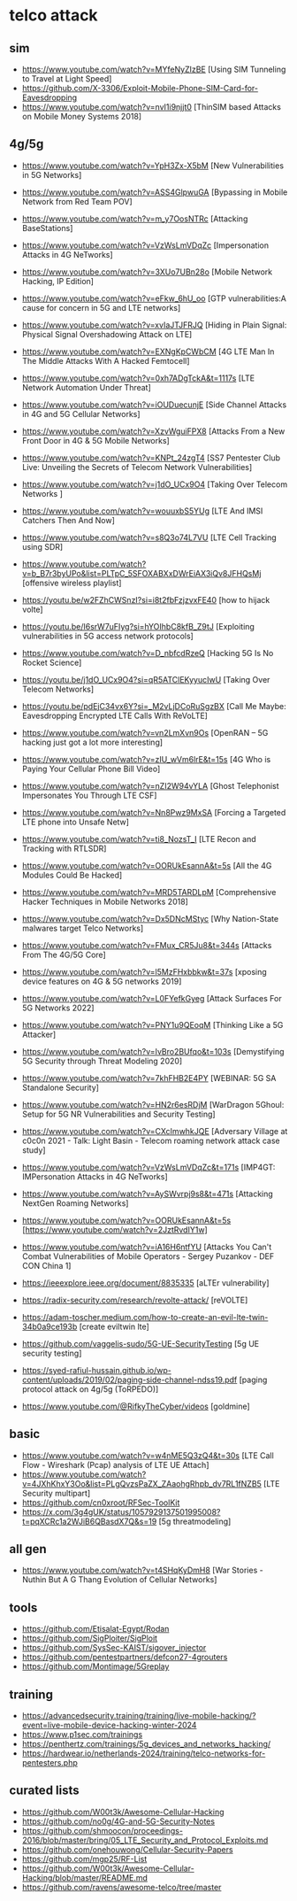 # telco attack
## sim
- https://www.youtube.com/watch?v=MYfeNyZIzBE [Using SIM Tunneling to Travel at Light Speed]
- https://github.com/X-3306/Exploit-Mobile-Phone-SIM-Card-for-Eavesdropping
- https://www.youtube.com/watch?v=nvI1i9njjt0 [ThinSIM based Attacks on Mobile Money Systems 2018]
## 4g/5g
- https://www.youtube.com/watch?v=YpH3Zx-X5bM [New Vulnerabilities in 5G Networks]
- https://www.youtube.com/watch?v=ASS4GlpwuGA [Bypassing in Mobile Network from Red Team POV]
- https://www.youtube.com/watch?v=m_y7OosNTRc [Attacking BaseStations]
- https://www.youtube.com/watch?v=VzWsLmVDqZc [Impersonation Attacks in 4G NeTworks]
- https://www.youtube.com/watch?v=3XUo7UBn28o [Mobile Network Hacking, IP Edition]
- https://www.youtube.com/watch?v=eFkw_6hU_oo [GTP vulnerabilities:A cause for concern in 5G and LTE networks]
- https://www.youtube.com/watch?v=xvIaJTJFRJQ [Hiding in Plain Signal: Physical Signal Overshadowing Attack on LTE]
- https://www.youtube.com/watch?v=EXNgKpCWbCM [4G LTE Man In The Middle Attacks With A Hacked Femtocell]
- https://www.youtube.com/watch?v=0xh7ADgTckA&t=1117s [LTE Network Automation Under Threat]
- https://www.youtube.com/watch?v=iOUDuecunjE [Side Channel Attacks in 4G and 5G Cellular Networks]
- https://www.youtube.com/watch?v=XzvWguiFPX8 [Attacks From a New Front Door in 4G & 5G Mobile Networks]
- https://www.youtube.com/watch?v=KNPt_24zgT4 [SS7 Pentester Club Live: Unveiling the Secrets of Telecom Network Vulnerabilities]
- https://www.youtube.com/watch?v=j1dO_UCx9O4 [Taking Over Telecom Networks ]
- https://www.youtube.com/watch?v=wouuxbS5YUg [LTE And IMSI Catchers Then And Now]
- https://www.youtube.com/watch?v=s8Q3o74L7VU [LTE Cell Tracking using SDR]
- https://www.youtube.com/watch?v=b_B7r3byUPo&list=PLTpC_5SFOXABXxDWrEiAX3iQv8JFHQsMj [offensive wireless playlist]
- https://youtu.be/w2FZhCWSnzI?si=i8t2fbFzjzvxFE40 [how to hijack volte]
- https://youtu.be/I6srW7uFIyg?si=hYOIhbC8kfB_Z9tJ [Exploiting vulnerabilities in 5G access network protocols]
- https://www.youtube.com/watch?v=D_nbfcdRzeQ [Hacking 5G Is No Rocket Science]
- https://youtu.be/j1dO_UCx9O4?si=qR5ATClEKyyucIwU [Taking Over Telecom Networks]
- https://youtu.be/pdEjC34vx6Y?si=_M2vLjDCoRuSgzBX [Call Me Maybe: Eavesdropping Encrypted LTE Calls With ReVoLTE]
- https://www.youtube.com/watch?v=vn2LmXvn9Os [OpenRAN – 5G hacking just got a lot more interesting]

- https://www.youtube.com/watch?v=zIU_wVm6lrE&t=15s [4G Who is Paying Your Cellular Phone Bill Video]
- https://www.youtube.com/watch?v=nZI2W94vYLA [Ghost Telephonist Impersonates You Through LTE CSF]
- https://www.youtube.com/watch?v=Nn8Pwz9MxSA [Forcing a Targeted LTE phone into Unsafe Netw]
- https://www.youtube.com/watch?v=ti8_NozsT_I [LTE Recon and Tracking with RTLSDR]
- https://www.youtube.com/watch?v=OORUkEsannA&t=5s [All the 4G Modules Could Be Hacked]

- https://www.youtube.com/watch?v=MRD5TARDLpM [Comprehensive Hacker Techniques in Mobile Networks 2018]
- https://www.youtube.com/watch?v=Dx5DNcMStyc [Why Nation-State malwares target Telco Networks]
- https://www.youtube.com/watch?v=FMux_CR5Ju8&t=344s [Attacks From The 4G/5G Core]
- https://www.youtube.com/watch?v=l5MzFHxbbkw&t=37s [xposing device features on 4G & 5G networks 2019]
- https://www.youtube.com/watch?v=L0FYefkGyeg [Attack Surfaces For 5G Networks 2022]
- https://www.youtube.com/watch?v=PNY1u9QEoqM [Thinking Like a 5G Attacker]
- https://www.youtube.com/watch?v=IvBro2BUfqo&t=103s [Demystifying 5G Security through Threat Modeling 2020]
- https://www.youtube.com/watch?v=7khFHB2E4PY [WEBINAR: 5G SA Standalone Security]
- https://www.youtube.com/watch?v=HN2r6esRDjM [WarDragon 5Ghoul: Setup for 5G NR Vulnerabilities and Security Testing]
- https://www.youtube.com/watch?v=CXcImwhkJQE [Adversary Village at c0c0n 2021 - Talk: Light Basin - Telecom roaming network attack case study]
- https://www.youtube.com/watch?v=VzWsLmVDqZc&t=171s [IMP4GT: IMPersonation Attacks in 4G NeTworks]
- https://www.youtube.com/watch?v=AySWvrpj9s8&t=471s [Attacking NextGen Roaming Networks]
- https://www.youtube.com/watch?v=OORUkEsannA&t=5s [https://www.youtube.com/watch?v=2JztRvdIY1w]
- https://www.youtube.com/watch?v=iA16H6ntfYU [Attacks You Can't Combat Vulnerabilities of Mobile Operators - Sergey Puzankov - DEF CON China 1]

 
- https://ieeexplore.ieee.org/document/8835335 [aLTEr vulnerability]
- https://radix-security.com/research/revolte-attack/ [reVOLTE]
- https://adam-toscher.medium.com/how-to-create-an-evil-lte-twin-34b0a9ce193b [create eviltwin lte]
- https://github.com/vaggelis-sudo/5G-UE-SecurityTesting [5g UE security testing]
- https://syed-rafiul-hussain.github.io/wp-content/uploads/2019/02/paging-side-channel-ndss19.pdf [paging protocol attack on 4g/5g (ToRPEDO)]
- https://www.youtube.com/@RifkyTheCyber/videos [goldmine]
## basic
- https://www.youtube.com/watch?v=w4nME5Q3zQ4&t=30s [LTE Call Flow - Wireshark (Pcap) analysis of LTE UE Attach]
- https://www.youtube.com/watch?v=4JXhKhxY3Oo&list=PLgQvzsPaZX_ZAaohgRhpb_dv7RL1fNZB5 [LTE Security multipart]
- https://github.com/cn0xroot/RFSec-ToolKit
- https://x.com/3g4gUK/status/1057929137501995008?t=pqXCRc1a2WJiB6QBasdX7Q&s=19 [5g threatmodeling]
## all gen
- https://www.youtube.com/watch?v=t4SHqKyDmH8 [War Stories - Nuthin But A G Thang Evolution of Cellular Networks]

## tools
- https://github.com/Etisalat-Egypt/Rodan
- https://github.com/SigPloiter/SigPloit
- https://github.com/SysSec-KAIST/sigover_injector
- https://github.com/pentestpartners/defcon27-4grouters
- https://github.com/Montimage/5Greplay

## training
- https://advancedsecurity.training/training/live-mobile-hacking/?event=live-mobile-device-hacking-winter-2024
- https://www.p1sec.com/trainings
- https://penthertz.com/trainings/5g_devices_and_networks_hacking/
- https://hardwear.io/netherlands-2024/training/telco-networks-for-pentesters.php

## curated lists
- https://github.com/W00t3k/Awesome-Cellular-Hacking
- https://github.com/no0g/4G-and-5G-Security-Notes
- https://github.com/shmoocon/proceedings-2016/blob/master/bring/05_LTE_Security_and_Protocol_Exploits.md
- https://github.com/onehouwong/Cellular-Security-Papers
- https://github.com/mgp25/RF-List
- https://github.com/W00t3k/Awesome-Cellular-Hacking/blob/master/README.md
- https://github.com/ravens/awesome-telco/tree/master
